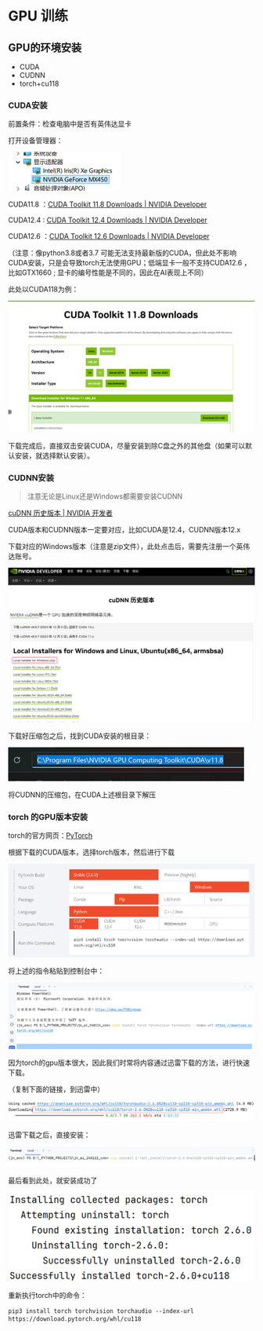 # GPU 训练



## GPU的环境安装

+ CUDA
+ CUDNN
+ torch+cu118



### CUDA安装

前置条件：检查电脑中是否有英伟达显卡

打开设备管理器：

<img src="./assets/image-20250415091529380.png" alt="image-20250415091529380" style="zoom:50%;" />



CUDA11.8 ：[CUDA Toolkit 11.8 Downloads | NVIDIA Developer](https://developer.nvidia.com/cuda-11-8-0-download-archive)

CUDA12.4 :  [CUDA Toolkit 12.4 Downloads | NVIDIA Developer](https://developer.nvidia.com/cuda-12-4-0-download-archive)

CUDA12.6 ：[CUDA Toolkit 12.6 Downloads | NVIDIA Developer](https://developer.nvidia.com/cuda-12-6-0-download-archive?target_os=Windows)

（注意：像python3.8或者3.7 可能无法支持最新版的CUDA，但此处不影响CUDA安装，只是会导致torch无法使用GPU；低端显卡一般不支持CUDA12.6 ，比如GTX1660 ;  显卡的编号性能是不同的，因此在AI表现上不同）



此处以CUDA118为例：

![image-20250415091405763](./assets/image-20250415091405763.png)

下载完成后，直接双击安装CUDA，尽量安装到除C盘之外的其他盘（如果可以默认安装，就选择默认安装）。





### CUDNN安装

> 注意无论是Linux还是Windows都需要安装CUDNN

[cuDNN 历史版本 | NVIDIA 开发者](https://developer.nvidia.cn/rdp/cudnn-archive)

CUDA版本和CUDNN版本一定要对应，比如CUDA是12.4，CUDNN版本12.x



下载对应的Windows版本（注意是zip文件），此处点击后，需要先注册一个英伟达账号。

![image-20250415091942287](./assets/image-20250415091942287.png)

下载好压缩包之后，找到CUDA安装的根目录：

<img src="./assets/image-20250415092400650.png" alt="image-20250415092400650" style="zoom:50%;" />

将CUDNN的压缩包，在CUDA上述根目录下解压



### torch 的GPU版本安装

torch的官方网页：[PyTorch](https://pytorch.org/)

根据下载的CUDA版本，选择torch版本，然后进行下载

![image-20250415093733770](./assets/image-20250415093733770.png)

将上述的指令粘贴到控制台中：

![image-20250415093814532](./assets/image-20250415093814532.png)

因为torch的gpu版本很大，因此我们时常将内容通过迅雷下载的方法，进行快速下载。

（复制下面的链接，到迅雷中）

![image-20250415093915150](./assets/image-20250415093915150.png)

迅雷下载之后，直接安装：

![image-20250415094506318](./assets/image-20250415094506318.png)

最后看到此处，就安装成功了

<img src="./assets/image-20250415094938118.png" alt="image-20250415094938118" style="zoom:50%;" />



重新执行torch中的命令：

```
pip3 install torch torchvision torchaudio --index-url https://download.pytorch.org/whl/cu118
```

